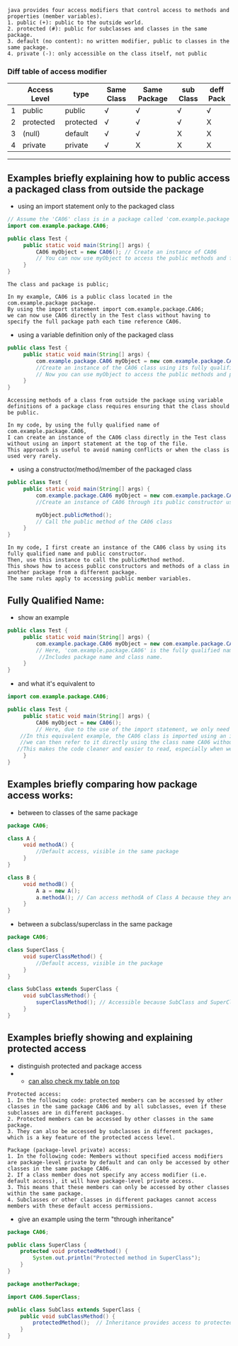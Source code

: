 ```text
java provides four access modifiers that control access to methods and properties (member variables).
1. public (+): public to the outside world. 
2. protected (#): public for subclasses and classes in the same package.
3. default (no content): no written modifier, public to classes in the same package.
4. private (-): only accessible on the class itself, not public
```
### Diff table of access modifier

|    | Access Level | type      | Same Class | Same Package | sub Class | deff Pack |
|----|--------------|-----------|------------|--------------|-----------|-----------|
| 1  | public       | public    | √          | √            | √         | √         |
| 2  | protected    | protected | √          | √            | √         | X         |
| 3  | (null)       | default   | √          | √            | X         | X         |
| 4  | private      | private   | √          | X            | X         | X         |

-------

## Examples briefly explaining how to public access a packaged class from outside the package

- using an import statement only to the packaged class
```java
// Assume the 'CA06' class is in a package called 'com.example.package'
import com.example.package.CA06;

public class Test {
     public static void main(String[] args) {
         CA06 myObject = new CA06(); // Create an instance of CA06
         // You can now use myObject to access the public methods and fields of CA06
     }
}
```
```text
The class and package is public;

In my example, CA06 is a public class located in the com.example.package package. 
By using the import statement import com.example.package.CA06;
we can now use CA06 directly in the Test class without having to specify the full package path each time reference CA06.
```
- using a variable definition only of the packaged class
```java
public class Test {
     public static void main(String[] args) {
         com.example.package.CA06 myObject = new com.example.package.CA06();
         //Create an instance of the CA06 class using its fully qualified name
         // Now you can use myObject to access the public methods and properties of the CA06 class
     }
}
```
```text
Accessing methods of a class from outside the package using variable definitions of a package class requires ensuring that the class should be public.

In my code, by using the fully qualified name of com.example.package.CA06, 
I can create an instance of the CA06 class directly in the Test class without using an import statement at the top of the file. 
This approach is useful to avoid naming conflicts or when the class is used very rarely.
```

- using a constructor/method/member of the packaged class
```java
public class Test {
     public static void main(String[] args) {
         com.example.package.CA06 myObject = new com.example.package.CA06();
         //Create an instance of CA06 through its public constructor using its fully qualified name

         myObject.publicMethod();
         // Call the public method of the CA06 class
     }
}
```
```text
In my code, I first create an instance of the CA06 class by using its fully qualified name and public constructor. 
Then, use this instance to call the publicMethod method. 
This shows how to access public constructors and methods of a class in another package from a different package. 
The same rules apply to accessing public member variables.
```


## Fully Qualified Name:
- show an example
```java
public class Test {
     public static void main(String[] args) {
         com.example.package.CA06 myObject = new com.example.package.CA06();
         // Here, 'com.example.package.CA06' is the fully qualified name
          //Includes package name and class name.
     }
}
```
- and what it's equivalent to
```java
import com.example.package.CA06;

public class Test {
     public static void main(String[] args) {
         CA06 myObject = new CA06();
         // Here, due to the use of the import statement, we only need the class name 'CA06'
    //In this equivalent example, the CA06 class is imported using an import statement at the top of the file,
    //we can then refer to it directly using the class name CA06 without writing out the fully qualified name.
   //This makes the code cleaner and easier to read, especially when we need to reference the same class multiple times.
     }
}
```


## Examples briefly comparing how package access works:

- between to classes of the same package
```java
package CA06;

class A {
     void methodA() {
         //Default access, visible in the same package
     }
}

class B {
     void methodB() {
         A a = new A();
         a.methodA(); // Can access methodA of Class A because they are in the same package
     }
}
```
- between a subclass/superclass in the same package
```java
package CA06;

class SuperClass {
     void superClassMethod() {
         //Default access, visible in the package
     }
}

class SubClass extends SuperClass {
     void subClassMethod() {
         superClassMethod(); // Accessible because SubClass and SuperClass are in the same package CA06
     }
}
```


## Examples briefly showing and explaining protected access

- distinguish protected and package access
- - [can also check my table on top](#diff-table-of-access-modifier)
```text
Protected access:
1. In the following code: protected members can be accessed by other classes in the same package CA06 and by all subclasses, even if these subclasses are in different packages.
2. Protected members can be accessed by other classes in the same package.
3. They can also be accessed by subclasses in different packages, which is a key feature of the protected access level.

Package (package-level private) access:
1. In the following code: Members without specified access modifiers are package-level private by default and can only be accessed by other classes in the same package CA06.
2. If a class member does not specify any access modifier (i.e. default access), it will have package-level private access.
3. This means that these members can only be accessed by other classes within the same package.
4. Subclasses or other classes in different packages cannot access members with these default access permissions.
```
- give an example using the term "through inheritance"
```java
package CA06;

public class SuperClass {
    protected void protectedMethod() {
        System.out.println("Protected method in SuperClass");
    }
}

package anotherPackage;

import CA06.SuperClass;

public class SubClass extends SuperClass {
    public void subClassMethod() {
        protectedMethod();  // Inheritance provides access to protected methods of the superclass
    }
}

```

